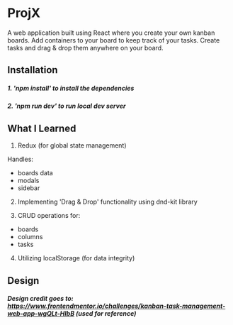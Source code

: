 # ProjX

A web application built using React where you create your own kanban boards. Add containers to your board to keep track of your tasks. Create tasks and drag & drop them anywhere on your board.

## Installation

##### 1. 'npm install' to install the dependencies
##### 2. 'npm run dev' to run local dev server

## What I Learned

1. Redux (for global state management)

Handles:
  - boards data
  - modals
  - sidebar

2. Implementing 'Drag & Drop' functionality using dnd-kit library

3. CRUD operations for:
  - boards
  - columns
  - tasks

4. Utilizing localStorage (for data integrity)

## Design

##### Design credit goes to: https://www.frontendmentor.io/challenges/kanban-task-management-web-app-wgQLt-HlbB (used for reference)

## 
